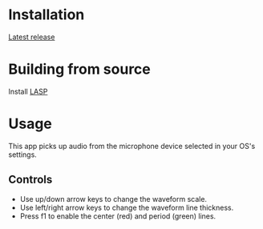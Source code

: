 ﻿# Installation

[Latest release](https://github.com/tt0fu/Visualizer/releases/latest)

# Building from source

Install [LASP](https://github.com/keijiro/Lasp)

# Usage

This app picks up audio from the microphone device selected in your OS's settings.

## Controls
- Use up/down arrow keys to change the waveform scale.
- Use left/right arrow keys to change the waveform line thickness.
- Press f1 to enable the center (red) and period (green) lines.
